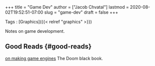+++
title = "Game Dev"
author = ["Jacob Chvatal"]
lastmod = 2020-08-02T19:52:51-07:00
slug = "game-dev"
draft = false
+++

Tags
: [Graphics]({{< relref "graphics" >}})

Notes on game development.


## Good Reads {#good-reads}

[on making game engines](https://benwiser.com/blog/Making-game-engines-is-a-waste-of-time---I-probably-won%E2%80%99t-stop-making-them.html)
The Doom black book.
